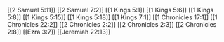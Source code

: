 [[2 Samuel 5:11]]
[[2 Samuel 7:2]]
[[1 Kings 5:1]]
[[1 Kings 5:6]]
[[1 Kings 5:8]]
[[1 Kings 5:15]]
[[1 Kings 5:18]]
[[1 Kings 7:1]]
[[1 Chronicles 17:1]]
[[1 Chronicles 22:2]]
[[2 Chronicles 2:2]]
[[2 Chronicles 2:3]]
[[2 Chronicles 2:8]]
[[Ezra 3:7]]
[[Jeremiah 22:13]]
